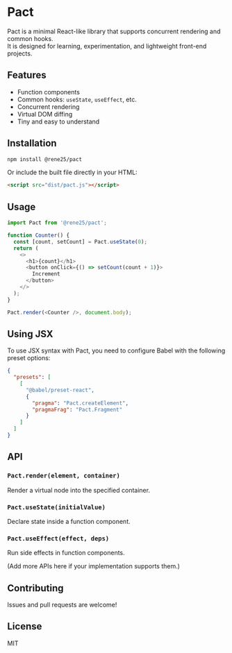 # Pact

Pact is a minimal React-like library that supports concurrent rendering and common hooks.  
It is designed for learning, experimentation, and lightweight front-end projects.

## Features

- Function components
- Common hooks: `useState`, `useEffect`, etc.
- Concurrent rendering
- Virtual DOM diffing
- Tiny and easy to understand

## Installation

```bash
npm install @rene25/pact
```
Or include the built file directly in your HTML:

```html
<script src="dist/pact.js"></script>
```

## Usage

```js
import Pact from '@rene25/pact';

function Counter() {
  const [count, setCount] = Pact.useState(0);
  return (
    <>
      <h1>{count}</h1>
      <button onClick={() => setCount(count + 1)}>
        Increment
      </button>
    </>
  );
}

Pact.render(<Counter />, document.body);
```

## Using JSX

To use JSX syntax with Pact, you need to configure Babel with the following preset options:

```json
{
  "presets": [
    [
      "@babel/preset-react",
      {
        "pragma": "Pact.createElement",
        "pragmaFrag": "Pact.Fragment"
      }
    ]
  ]
}
```

## API

### `Pact.render(element, container)`
Render a virtual node into the specified container.

### `Pact.useState(initialValue)`
Declare state inside a function component.

### `Pact.useEffect(effect, deps)`
Run side effects in function components.

(Add more APIs here if your implementation supports them.)

## Contributing

Issues and pull requests are welcome!

## License

MIT
